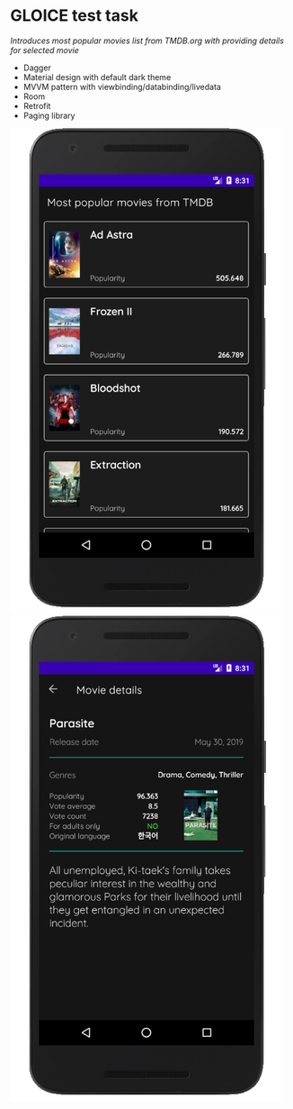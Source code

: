# GLOICE test task

*Introduces most popular movies list from TMDB.org with providing details for selected movie*

* Dagger
* Material design with default dark theme
* MVVM pattern with viewbinding/databinding/livedata
* Room
* Retrofit
* Paging library

![Movies list](/docs/1.png) ![Movie details](/docs/2.png)

